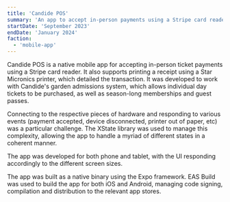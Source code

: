 ```yaml
---
title: 'Candide POS'
summary: 'An app to accept in-person payments using a Stripe card reader.'
startDate: 'September 2023'
endDate: 'January 2024'
faction:
  - 'mobile-app'
---
```


Candide POS is a native mobile app for accepting in-person ticket payments using a Stripe card reader. It also supports printing a receipt using a Star Micronics printer, which detailed the transaction. It was developed to work with Candide's garden admissions system, which allows individual day tickets to be purchased, as well as season-long memberships and guest passes.

Connecting to the respective pieces of hardware and responding to various events (payment accepted, device disconnected, printer out of paper, etc) was a particular challenge. The XState library was used to manage this complexity, allowing the app to handle a myriad of different states in a coherent manner.

The app was developed for both phone and tablet, with the UI responding accordingly to the different screen sizes.

The app was built as a native binary using the Expo framework. EAS Build was used to build the app for both iOS and Android, managing code signing, compilation and distribution to the relevant app stores.
